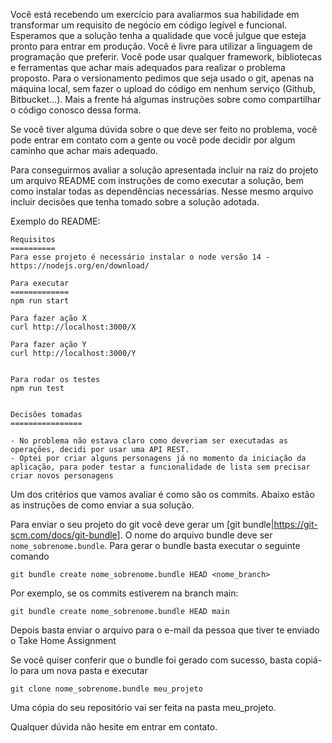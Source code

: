 Você está recebendo um exercício para avaliarmos sua habilidade em transformar um requisito de negócio em código legível e funcional. Esperamos que a solução tenha a qualidade que você julgue que esteja pronto para entrar em produção. Você é livre para utilizar a linguagem de programação que preferir. Você pode usar qualquer framework, bibliotecas e ferramentas que achar mais adequados para realizar o problema proposto. Para o versionamento pedimos que seja usado o git, apenas na máquina local, sem fazer o upload do código em nenhum serviço (Github, Bitbucket…). Mais a frente há algumas instruções sobre como compartilhar o código conosco dessa forma.

Se você tiver alguma dúvida sobre o que deve ser feito no problema, você pode entrar em contato com a gente ou você pode decidir por algum caminho que achar mais adequado.

Para conseguirmos avaliar a solução apresentada incluir na raiz do projeto um arquivo README com instruções de como executar a solução, bem como instalar todas as dependências necessárias.
Nesse mesmo arquivo incluir decisões que tenha tomado sobre a solução adotada.

Exemplo do README:
```
Requisitos
==========
Para esse projeto é necessário instalar o node versão 14 - https://nodejs.org/en/download/

Para executar
=============
npm run start

Para fazer ação X 
curl http://localhost:3000/X

Para fazer ação Y 
curl http://localhost:3000/Y


Para rodar os testes
npm run test


Decisões tomadas
================

- No problema não estava claro como deveriam ser executadas as operações, decidi por usar uma API REST.
- Optei por criar alguns personagens já no momento da iniciação da aplicação, para poder testar a funcionalidade de lista sem precisar criar novos personagens
```

Um dos critérios que vamos avaliar é como são os commits. Abaixo estão as instruções de como enviar a sua solução.

Para enviar o seu projeto do git você deve gerar um [git bundle|https://git-scm.com/docs/git-bundle]. O nome do arquivo bundle deve ser
`nome_sobrenome.bundle`. Para gerar o bundle basta executar o seguinte comando

```
git bundle create nome_sobrenome.bundle HEAD <nome_branch>
```

Por exemplo, se os commits estiverem na branch main:
```
git bundle create nome_sobrenome.bundle HEAD main
```

Depois basta enviar o arquivo para o e-mail da pessoa que tiver te enviado o Take Home Assignment

Se você quiser conferir que o bundle foi gerado com sucesso, basta copiá-lo para um nova pasta e executar
```
git clone nome_sobrenome.bundle meu_projeto
```

Uma cópia do seu repositório vai ser feita na pasta meu_projeto.

Qualquer dúvida não hesite em entrar em contato.